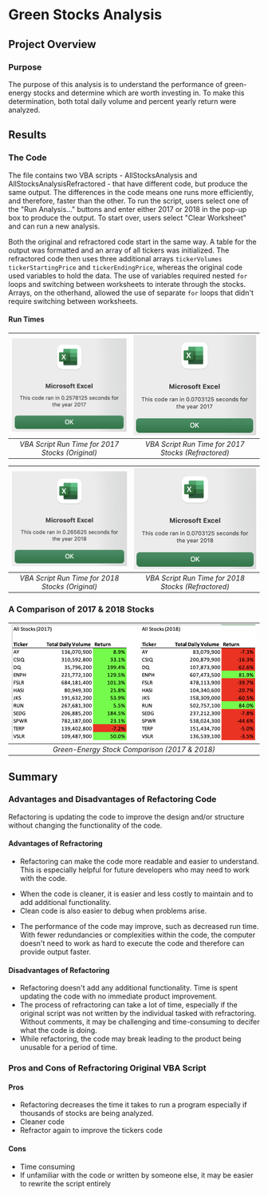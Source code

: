 # Green Stocks Analysis
## Project Overview



### Purpose
The purpose of this analysis is to understand the performance of green-energy stocks and determine which are worth investing in. To make this determination, both total daily volume and percent yearly return were analyzed.

## Results
### The Code
The file contains two VBA scripts - AllStocksAnalysis and AllStocksAnalysisRefractored - that have different code, but produce the same output. The differences in the code means one runs more efficiently, and therefore, faster than the other. To run the script, users select one of the "Run Analysis..." buttons and enter either 2017 or 2018 in the pop-up box to produce the output. To start over, users select "Clear Worksheet" and can run a new analysis.

Both the original and refractored code start in the same way. A table for the output was formatted and an array of all tickers was initialized. The refractored code then uses three additional arrays `tickerVolumes` `tickerStartingPrice` and `tickerEndingPrice`, whereas the original code used variables to hold the data. The use of variables required nested `for` loops and switching between worksheets to interate through the stocks. Arrays, on the otherhand, allowed the use of separate `for` loops that didn't require switching between worksheets.








#### Run Times
| ![VBA Script Run Times](/Graphics/2017_original.png)|![VBA Script Run Times](/Graphics/2017_refractored.png)
|:--:|:--:|
|*VBA Script Run Time for 2017 Stocks (Original)*|*VBA Script Run Time for 2017 Stocks (Refractored)*|


| ![VBA Script Run Times](/Graphics/2018_original.png)|![VBA Script Run Times](/Graphics/2018_refractored.png)
|:--:|:--:|
|*VBA Script Run Time for 2018 Stocks (Original)*|*VBA Script Run Time for 2018 Stocks (Refractored)*|


### A Comparison of 2017 & 2018 Stocks
| ![Green-Energy Stock Comparison (2017 & 2018)](/Graphics/StockComparison.png) | 
|:--:| 
| *Green-Energy Stock Comparison (2017 & 2018)* |


## Summary
### Advantages and Disadvantages of Refactoring Code
Refactoring is updating the code to improve the design and/or structure without changing the functionality of the code.

#### Advantages of Refractoring
* Refactoring can make the code more readable and easier to understand. This is especially helpful for future developers who may need to work with the code.
- When the code is cleaner, it is easier and less costly to maintain and to add additional functionality. 
- Clean code is also easier to debug when problems arise.
* The performance of the code may improve, such as decreased run time. With fewer redundancies or complexities within the code, the computer doesn't need to work as hard to execute the code and therefore can provide output faster.

#### Disadvantages of Refactoring
* Refactoring doesn't add any additional functionality. Time is spent updating the code with no immediate product improvement.
* The process of refractoring can take a lot of time, especially if the original script was not written by the individual tasked with refractoring. Without comments, it may be challenging and time-consuming to decifer what the code is doing.
* While refactoring, the code may break leading to the product being unusable for a period of time.

### Pros and Cons of Refractoring Original VBA Script
#### Pros
* Refactoring decreases the time it takes to run a program especially if thousands of stocks are being analyzed.
* Cleaner code
* Refractor again to improve the tickers code

#### Cons
* Time consuming
* If unfamiliar with the code or written by someone else, it may be easier to rewrite the script entirely

